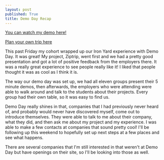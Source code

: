 ```yaml
---
layout: post
published: True
title: Demo Day Recap
---
```

[You can watch my demo here!](https://vimeo.com/146457267)

[Plan your own trip here](ziptrip.firebaseapp.com)


This past Friday my cohort wrapped up our Iron Yard experience with Demo Day. It was
great! My project, Ziptrip, went first and we had a pretty good presentation and got
a lot of positive feedback from the employers there. It was a really great experience
to see people really like it! I liked that people thought it was as cool as I think
it is.

The way our demo day was set up, we had all eleven groups present their 5 minute demos,
then afterwards, the employers who were attending were able to walk around and talk to
the students about their projects. Every group had their own table, so it was easy
to find us.

Demo Day really shines in that, companies that I had previously never heard of, and
probably would never have discovered myself, come out to introduce themselves. They were
able to talk to me about their company, what they did, and then ask me about my project
and my experience. I was able to make a few contacts at companies that sound pretty cool!
I'll be following up this weekend to hopefully set up next steps at a few places and
see what happens.

There are several companies that I'm still interested in that weren't at Demo Day but
have openings on their site, so I'll be looking into those as well.
